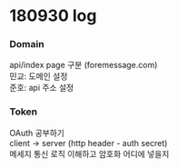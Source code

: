 # 180930 log

### Domain
api/index page 구분 (foremessage.com)  
민교: 도메인 설정  
준호: api 주소 설정  

### Token
OAuth 공부하기  
client -> server (http header - auth secret)  
메세지 통신 로직 이해하고 암호화 어디에 넣을지  
